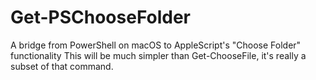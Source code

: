 # Get-PSChooseFolder
A bridge from PowerShell on macOS to AppleScript's "Choose Folder" functionality 
This will be much simpler than Get-ChooseFile, it's really a subset of that command.
